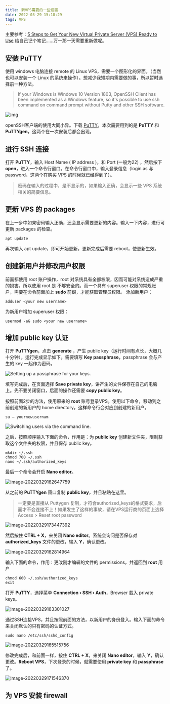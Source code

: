 ```yaml
---
title: 新VPS需要的一些设置
date: 2022-03-29 15:18:29
tags: VPS
---
```


主要参考：[5 Steps to Get Your New Virtual Private Server (VPS) Ready to Use](https://www.hostinger.com/tutorials/getting-started-with-vps-hosting)
给自己记个笔记......万一那一天需要重新做呢。
<!-- more -->
##  安装 PuTTY 
使用 windows 电脑连接 remote 的 Linux VPS，需要一个图形化的界面。（当然也可以安装一个 Linux 的系统来操作）。想减少我短期内需要做的事，所以暂时选择前一种方法。

>  If your Windows is Windows 10 Version 1803, OpenSSH Client has been implemented as a Windows feature, so it's possible to use ssh command on command prompt without Putty and other SSH software.

![img](https://www.server-world.info/en/Ubuntu_18.04/ssh/img/13.png)

openSSH客户端的使用大同小异。下载 [PuTTY](https://www.putty.org/)，本次需要用到的是 **PuTTY** 和 **PuTTYgen**，这两个在一次安装后都会出现。

## 进行 SSH 连接
打开 **PuTTY**，输入 Host Name ( IP address )，和 Port  (一般为22) ，然后按下 **open**，进入一个命令行窗口。在命令行窗口中，输入登录信息（login as 与 password，这两个在购买 VPS 的时候就已经得到了）。
> 密码在输入的过程中，是不显示的，如果输入正确，会显示一些 VPS 系统相关的简要信息。

## 更新 VPS 的 packages
在上一步中如果密码输入正确，还会显示需要更新的内容。输入一下内容，进行可更新 packages 的检查。

```
apt update
```

再次输入 apt update，即可开始更新，更新完成后需要 reboot，使更新生效。

## 创建新用户并修改用户权限
前面都使用 root 账户操作，root 对系统具有全部权限，因而可能对系统造成严重的损害，所以使用 root 是 不够安全的。而一个具有 superuser 权限的常规账户，需要在命令前面加上 **sudo** 前缀，才能获取管理员权限。
添加新用户：

```
adduser <your new username>
```
为新用户增加 superuser 权限：
```
usermod -aG sudo <your new username>
```
## 增加 public key 认证
打开 **PuTTYgen**，点击 **generate** ，产生 public key（运行时间有点长，大概几十分钟），运行完成显示如下。需要填写 **Key passphrase**，passphrase 会与产生的 key 一起作为密码。

![Setting up a passphrase for your keys.](https://www.hostinger.com/tutorials/wp-content/uploads/sites/2/2018/10/passphrase.jpg)

填写完成后，在页面选择 **Save private key**，讲产生的文件保存在自己的电脑上。先不要关闭窗口，后面的操作还需要 **copy public key**。

按照前面2步的方法，使用原来的 **root** 账号登录VPS。使用以下命令，移动到之前创建的新用户的 home directory，这样命令行会对应到创建的新用户。
```
su – yournewusernam
```
![Switching users via the command line.](https://www.hostinger.com/tutorials/wp-content/uploads/sites/2/2018/10/switch-users.jpg)

之后，按照顺序输入下面的命令，作用是：为 **public key** 创建新文件夹，限制获取这个文件夹的权限，并且保存 public key。

```
mkdir ~/.ssh
chmod 700 ~/.ssh
nano ~/.ssh/authorized_keys
```
最后一个命令会开启 **Nano editor**。

![image-20220329162647759](C:\Users\19914\AppData\Roaming\Typora\typora-user-images\image-20220329162647759.png)

从之前的 **PuTTYgen** 窗口复制 **public key**，并且粘贴在这里。

> 一定要是直接从 Puttygen 复制，才符合authorized_keys的格式要求，后面才不会连接不上！如果发生了这样的事故，请在VPS运行商的页面上选择 Access > Reset root password

![image-20220329173447392](C:\Users\19914\AppData\Roaming\Typora\typora-user-images\image-20220329173447392.png)

然后按住 **CTRL + X**，来关闭 **Nano editor**。系统会询问是否保存对 **authorized_keys** 文件的更改，输入 **Y**，确认更改。

![image-20220329162814964](C:\Users\19914\AppData\Roaming\Typora\typora-user-images\image-20220329162814964.png)

输入下面的命令，作用：更改刚才编辑的文件的 permissions，并返回到 **root** 用户

```
chmod 600 ~/.ssh/authorized_keys
exit
```
打开 **PuTTY**，选择菜单 **Connection › SSH › Auth**，Browser 载入 private keys。

![image-20220329163301027](C:\Users\19914\AppData\Roaming\Typora\typora-user-images\image-20220329163301027.png)

通过SSH连接VPS，并且按照前面的方法，以新用户的身份登入。输入下面的命令来关闭默认的只有密码的认证方式。

```
sudo nano /etc/ssh/sshd_config
```

![image-20220329165515756](C:\Users\19914\AppData\Roaming\Typora\typora-user-images\image-20220329165515756.png)

修改完成后，和前面一样，按住 **CTRL + X**，来关闭 **Nano editor**，输入 **Y**，确认更改。**Reboot VPS**，下次登录的时候，就需要使用 **private key** 和 **passphrase** 了。

![image-20220329171546370](C:\Users\19914\AppData\Roaming\Typora\typora-user-images\image-20220329171546370.png)

## 为 VPS 安装 firewall
